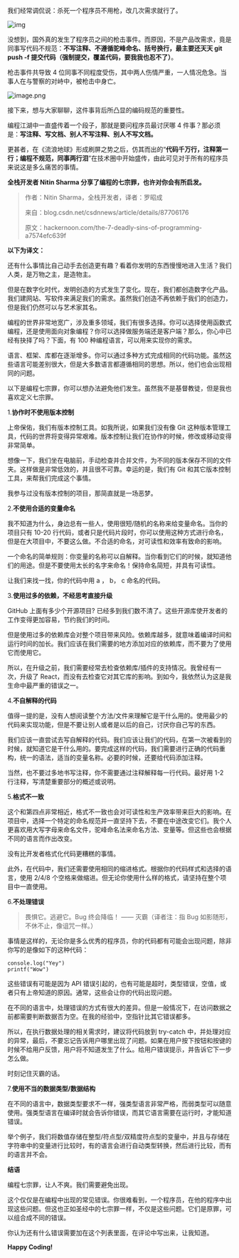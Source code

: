 我们经常调侃说：杀死一个程序员不用枪，改几次需求就行了。

![img](https://upload-images.jianshu.io/upload_images/2146137-c517769774ea6ed6?imageMogr2/auto-orient/strip%7CimageView2/2/w/350/format/webp)

没想到，国外真的发生了程序员之间的枪击事件。而原因，不是产品改需求，竟是同事写代码不规范：**不写注释、不遵循驼峰命名、括号换行，最主要还天天 git push -f 提交代码（强制提交，覆盖代码，要我我也忍不了）**。

枪击事件共导致 4 位同事不同程度受伤，其中两人伤情严重，一人情况危急。当事人在与警察的对峙中，被枪击中身亡。

![image.png](https://upload-images.jianshu.io/upload_images/6943526-eea3997e4b10708c.png?imageMogr2/auto-orient/strip%7CimageView2/2/w/1240)

接下来，想与大家聊聊，这件事背后所凸显的编码规范的重要性。


编程江湖中一直盛传着一个段子，那就是要问程序员最讨厌哪 4 件事？那必须是：**写注释、写文档、别人不写注释、别人不写文档。**

更甚者，在《流浪地球》形成刷屏之势之后，仿其而出的“**代码千万行，注释第一行；编程不规范，同事两行泪**”在技术圈中开始盛传，由此可见对于所有的程序员来说这是多么痛苦的事情。



**全栈开发者 Nitin Sharma 分享了编程的七宗罪，也许对你会有所启发。**

> 作者：Nitin Sharma，全栈开发者，译者：罗昭成
>
> 来自：blog.csdn.net/csdnnews/article/details/87706176
>
> 原文：hackernoon.com/the-7-deadly-sins-of-programming-a7574efc639f

**以下为译文：**

还有什么事情比自己动手去创造更有趣？看着你发明的东西慢慢地进入生活？我们人类，是万物之主，是造物主。

但是在数字化时代，发明创造的方式发生了变化。现在，我们都创造数字化产品。我们建网站、写软件来满足我们的需求。虽然我们创造不再依赖于我们的创造力，但是我们仍然可以与艺术家其名。

编程的世界非常地宽广，涉及重多领域，我们有很多选择。你可以选择使用函数式编程，还是使用面向对象编程？你可以选择做服务端还是客户端？那么，你心中已经有抉择了吗？下面，有 100 种编程语言，可以用来实现你的需求。

语言、框架、库都在逐渐增多。你可以通过多种方式完成相同的代码功能。虽然这些语言可能差别很大，但是大多数语言都遵循相同的思想。所以，他们也会出现相同的问题。

以下是编程七宗罪，你可以想办法避免他们发生。虽然我不是基督教徒，但是我也喜欢定义七宗罪。

1.**协作时不使用版本控制**

上帝保佑，我们有版本控制工具。如我所说，如果我们没有像 Git 这种版本管理工具，代码的世界将变得异常艰难。版本控制让我们在协作的时候，修改或移动变得非常简单。

想像一下，我们坐在电脑前，手动检查并合并文件，为不同的版本保存不同的文件夹。这样做是非常低效的，并且很不可靠。幸运的是，我们有 Git 和其它版本控制工具，来帮我们完成这个事情。

我参与过没有版本控制的项目，那简直就是一场恶梦。

2.**不使用合适的变量命名**

我不知道为什么，身边总有一些人，使用很短/随机的名称来给变量命名。当你的项目只有 10-20 行代码，或者只是代码片段时，你可以使用这种方式进行命名，但是在大项目中，不要这么做。不合适的命名，对可读性和效率有致命的影响。

一个命名的简单规则：你变量的名称可以自解释。当你看到它们的时候，就知道他们的用途。但是不要使用太长的名字来命名！保持命名简短，并具有可读性。

让我们来找一找，你的代码中用 a ， b， c 命名的代码。

3.**使用过多的依赖，不经思考直接升级**

GitHub 上面有多少个开源项目? 已经多到我们数不清了。这些开源库使开发者的工作变得更加容易，节约我们的时间。

但是使用过多的依赖库会对整个项目带来风险。依赖库越多，就意味着编译时间和运行时间的加长。我们应该在我们需要的地方添加对应的依赖库，而不要为了使用它而使用它。

所以，在升级之前，我们需要经常去检查依赖库/插件的支持情况。我曾经有一次，升级了 React，而没有去检查它对其它库的影响。到如今，我依然认为这是我生命中最严重的错误之一。

4.**不自解释的代码**

值得一提的是，没有人想阅读整个方法/文件来理解它是干什么用的。使用最少的代码来实现功能，但是不要让别人或者是以后的自己，讨厌你自己写的东西。

我们应该一直尝试去写自解释的代码。我们应该让我们的代码，在第一次被看到的时候，就知道它是干什么用的。要完成这样的代码，我们需要进行正确的代码重构，统一的语法，适当的变量名称。必要的时候，还要给代码添加注释。

当然，也不要过多地书写注释，你不需要通过注释解释每一行代码。最好用 1-2 行注释，写清楚重要部分的概述或说明。

5.**格式不一致**

这个和第四点非常相近，格式不一致也会对可读性和生产效率带来巨大的影响。在项目中，选择一个特定的命名规范并一直坚持下去，不要在中途改变它们。我个人更喜欢用大写字母来命名文件，驼峰命名法来命名方法、变量等。但这些也会根据不同的语言而作出改变。

没有比开发者格式化代码更糟糕的事情。

此外，在代码中，我们还需要使用相同的缩进格式。根据你的代码样式和选择的语言，使用 2/4/8 个空格来做缩进。但无论你使用什么样的格式，请坚持在整个项目中一直使用。

6.**不处理错误**

> 畏惧它。逃避它。Bug 终会降临！ —— 灭霸（译者注：指 Bug 如影随形，不休不止，像诅咒一样。）

事情是这样的，无论你是多么优秀的程序员，你的代码都有可能会出现问题，除非你写的是像如下的这种代码：

```
console.log("Yey")
printf("Wow")
```

这些错误有可能是因为 API 错误引起的，也有可能是超时，类型错误，空值，或者只有上帝知道的原因。通常，这些会让你的代码出现问题。

在不同的语言中，处理错误的方式有很大的差异。但是一般情况下，在访问数据之前都需要判断数据否为空。在我的经验中，空指针比其它错误都多。

所以，在执行数据处理的相关需求时，建议将代码放到 try-catch 中，并处理对应的异常，最后，不要忘记告诉用户哪里出现了问题。如果在用户按下按钮和按键的时候不给用户反馈，用户将不知道发生了什么。给用户错误提示，并告诉它下一步怎么做。

时刻记住灭霸的话。

7.**使用不当的数据类型/数据结构**

在不同的语言中，数据类型要求不一样，强类型语言非常严格，而弱类型可以随意使用。强类型语言在编译时就会告诉你错误，而其它语言需要在运行时，才能知道错误。

举个例子，我们将数值存储在整型/符点型/双精度符点型的变量中，并且与存储在字符串中的变量进行比较时，有的语言会进行自动类型转换，然后进行比较，而有的语言并不会。

**结语**

编程七宗罪，让人不爽。我们需要避免出现。

这个仅仅是在编程中出现的常见错误。你很难看到，一个程序员，在他的程序中出现这些问题。但这也正如圣经中的七宗罪一样，不仅是这些问题。它们是原罪，可以组合成不同的错误。

你认为还有什么错误需要加在这个列表里面，在评论中写出来，让我知道。

**Happy Coding!**

